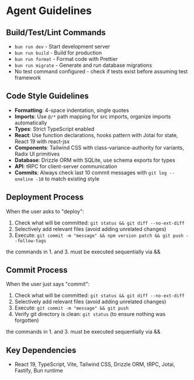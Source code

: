 # Agent Guidelines

## Build/Test/Lint Commands

- `bun run dev` - Start development server
- `bun run build` - Build for production
- `bun run format` - Format code with Prettier
- `bun run migrate` - Generate and run database migrations
- No test command configured - check if tests exist before assuming test framework

## Code Style Guidelines

- **Formatting**: 4-space indentation, single quotes
- **Imports**: Use `@/*` path mapping for src imports, organize imports automatically
- **Types**: Strict TypeScript enabled
- **React**: Use function declarations, hooks pattern with Jotai for state, React 19 with react-jsx
- **Components**: Tailwind CSS with class-variance-authority for variants, Radix UI primitives
- **Database**: Drizzle ORM with SQLite, use schema exports for types
- **API**: tRPC for client-server communication
- **Commits**: Always check last 10 commit messages with `git log --oneline -10` to match existing style

## Deployment Process

When the user asks to "deploy":

1. Check what will be committed: `git status && git diff --no-ext-diff`
2. Selectively add relevant files (avoid adding unrelated changes)
3. Execute: `git commit -m "message" && npm version patch && git push --follow-tags`

the commands in 1. and 3. must be executed sequentially via &&

## Commit Process

When the user just says "commit":

1. Check what will be committed: `git status && git diff --no-ext-diff`
2. Selectively add relevant files (avoid adding unrelated changes)
3. Execute: `git commit -m "message" && git push`
4. Verify git directory is clean: `git status` (to ensure nothing was forgotten)

the commands in 1. and 3. must be executed sequentially via &&

## Key Dependencies

- React 19, TypeScript, Vite, Tailwind CSS, Drizzle ORM, tRPC, Jotai, Fastify, Bun runtime
